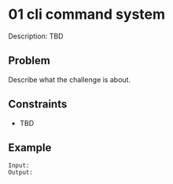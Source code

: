 # 01 cli command system

Description: TBD

## Problem

Describe what the challenge is about.

## Constraints

- TBD

## Example

```
Input:
Output:
```
